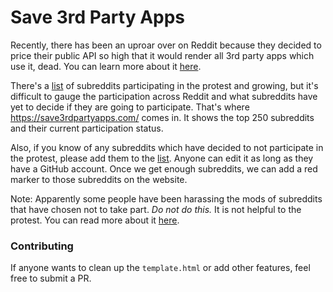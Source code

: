 # Save 3rd Party Apps

Recently, there has been an uproar over on Reddit because they decided to price their public API so high that it would render all 3rd party apps which use it, dead. You can learn more about it [here](https://www.reddit.com/r/Save3rdPartyApps/comments/13yh0jf/dont_let_reddit_kill_3rd_party_apps/).

There's a [list](https://www.reddit.com/r/ModCoord/comments/1401qw5/incomplete_and_growing_list_of_participating/) of subreddits participating in the protest and growing, but it's difficult to gauge the participation across Reddit and what subreddits have yet to decide if they are going to participate. That's where https://save3rdpartyapps.com/ comes in. It shows the top 250 subreddits and their current participation status.

Also, if you know of any subreddits which have decided to not participate in the protest, please add them to the [list](https://github.com/xNul/save-3rd-party-apps/wiki/List-of-Not-Participating-Subreddits). Anyone can edit it as long as they have a GitHub account. Once we get enough subreddits, we can add a red marker to those subreddits on the website.

Note: Apparently some people have been harassing the mods of subreddits that have chosen not to take part. *Do not do this.* It is not helpful to the protest. You can read more about it [here](https://old.reddit.com/r/Save3rdPartyApps/comments/142si7s/do_not_harass_mods_who_have_chosen_not_to_take/).

### Contributing

If anyone wants to clean up the `template.html` or add other features, feel free to submit a PR.
